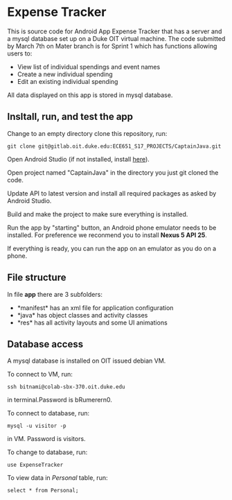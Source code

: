 # Expense Tracker
This is source code for Android App Expense Tracker that has a server and a mysql database set up on a Duke OIT virtual machine.
The code submitted by March 7th on Mater branch is for Sprint 1 which has functions allowing users to:
<ul>
<li>View list of individual spendings and event names</li>
<li>Create a new individual spending</li>
<li>Edit an existing individual spending</li>
</ul>
All data displayed on this app is stored in mysql database. 

## Insltall, run, and test the app
Change to an empty directory clone this repository, run:
```
git clone git@gitlab.oit.duke.edu:ECE651_S17_PROJECTS/CaptainJava.git
```
 

Open Android Studio (if not installed, install [here](https://developer.android.com/studio/index.html?gclid=CjwKEAiA0fnFBRC6g8rgmICvrw0SJADx1_zASntPtDFk4kuUeoPWy__8XLeW76pvfyuSTsSKh2FBHxoCJw7w_wcB)).

Open project named "CaptainJava" in the directory you just git cloned the code.

Update API to latest version and install all required packages as asked by Android Studio. 

Build and make the project to make sure everything is installed.

Run the app by "starting" button, an Android phone emulator needs to be installed. For preference we reconmend you to install **Nexus 5 API 25**.

If everything is ready, you can run the app on an emulator as you do on a phone. 

## File structure
In file **app** there are 3 subfolders: 
<ul>
<li>*manifest* has an xml file for application configuration</li>
<li>*java* has object classes and activity classes</li>
<li>*res* has all activity layouts and some UI animations</li>
</ul>

## Database access
A mysql database is installed on OIT issued debian VM.

To connect to VM, run:
```
ssh bitnami@colab-sbx-370.oit.duke.edu
```
in terminal.Password is bRumerern0.

To connect to database, run:
```
mysql -u visitor -p
```
in VM. Password is visitors.

To change to database, run:
```
use ExpenseTracker
```

To view data in *Personal* table, run:
```
select * from Personal;
```
